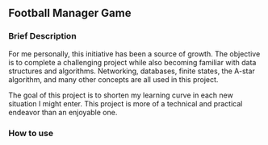 ## Football Manager Game

### Brief Description
For me personally, this initiative has been a source of growth. The objective is to complete a challenging project while also becoming familiar with data structures and algorithms. Networking, databases, finite states, the A-star algorithm, and many other concepts are all used in this project.

The goal of this project is to shorten my learning curve in each new situation I might enter. This project is more of a technical and practical endeavor than an enjoyable one.

### How to use
